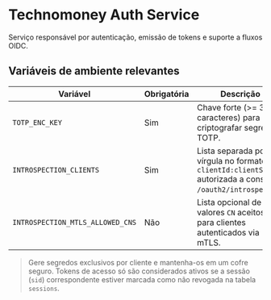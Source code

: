 # Technomoney Auth Service

Serviço responsável por autenticação, emissão de tokens e suporte a fluxos OIDC.

## Variáveis de ambiente relevantes

| Variável | Obrigatória | Descrição |
| --- | --- | --- |
| `TOTP_ENC_KEY` | Sim | Chave forte (>= 32 caracteres) para criptografar segredos TOTP. |
| `INTROSPECTION_CLIENTS` | Sim | Lista separada por vírgula no formato `clientId:clientSecret` autorizada a consultar `/oauth2/introspect`. |
| `INTROSPECTION_MTLS_ALLOWED_CNS` | Não | Lista opcional de valores `CN` aceitos para clientes autenticados via mTLS. |

> Gere segredos exclusivos por cliente e mantenha-os em um cofre seguro. Tokens
> de acesso só são considerados ativos se a sessão (`sid`) correspondente estiver
> marcada como não revogada na tabela `sessions`.
